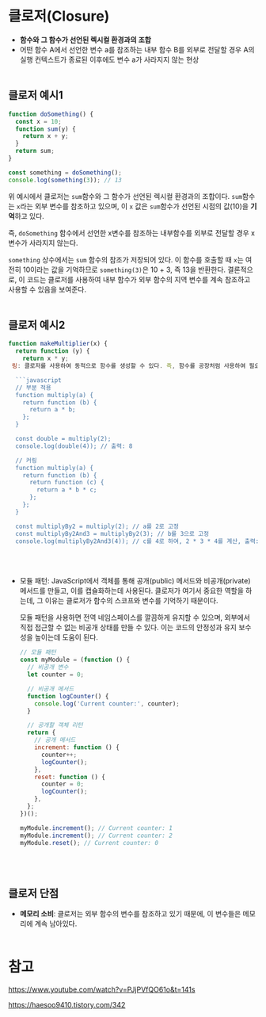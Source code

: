 # 클로저(Closure)

- **함수와 그 함수가 선언된 렉시컬 환경과의 조합**
- 어떤 함수 A에서 선언한 변수 a를 참조하는 내부 함수 B를 외부로 전달할 경우 A의 실행 컨텍스트가 종료된 이후에도 변수 a가 사라지지 않는 현상<br/><br/>

## 클로저 예시1

```javascript
function doSomething() {
  const x = 10;
  function sum(y) {
    return x + y;
  }
  return sum;
}

const something = doSomething();
console.log(something(3)); // 13
```

위 예시에서 클로저는 `sum`함수와 그 함수가 선언된 렉시컬 환경과의 조합이다. `sum`함수는 `x`라는 외부 변수를 참조하고 있으며, 이 `x` 값은 `sum`함수가 선언된 시점의 값(10)을 **기억**하고 있다.

즉, `doSomething` 함수에서 선언한 x변수를 참조하는 내부함수를 외부로 전달할 경우 x변수가 사라지지 않는다.

`something` 상수에서는 `sum` 함수의 참조가 저장되어 있다. 이 함수를 호출할 때 `x`는 여전히 10이라는 값을 기억하므로 `something(3)`은 10 + 3, 즉 13을 반환한다.
결론적으로, 이 코드는 클로저를 사용하여 내부 함수가 외부 함수의 지역 변수를 계속 참조하고 사용할 수 있음을 보여준다.<br/><br/>

## 클로저 예시2

```javascript
function makeMultiplier(x) {
  return function (y) {
    return x * y;
 링: 클로저를 사용하여 동적으로 함수를 생성할 수 있다. 즉, 함수를 공장처럼 사용하여 필요에 따라 다른 함수를 반환할 수 있다. 부분 적용을 통해 함수의 일부 인자를 미리 고정하여 새로운 함수를 생성하는데 사용할 수 있고, 커링을 통해 함수를 단일 인자만 받는 함수들의 연속으로 변환할 수도 있다.

  ```javascript
  // 부분 적용
  function multiply(a) {
    return function (b) {
      return a * b;
    };
  }

  const double = multiply(2);
  console.log(double(4)); // 출력: 8

  // 커링
  function multiply(a) {
    return function (b) {
      return function (c) {
        return a * b * c;
      };
    };
  }

  const multiplyBy2 = multiply(2); // a를 2로 고정
  const multiplyBy2And3 = multiplyBy2(3); // b를 3으로 고정
  console.log(multiplyBy2And3(4)); // c를 4로 하여, 2 * 3 * 4를 계산, 출력: 24
  ```

  <br/><br/>

- 모듈 패턴: JavaScript에서 객체를 통해 공개(public) 메서드와 비공개(private) 메서드를 만들고, 이를 캡슐화하는데 사용된다. 클로저가 여기서 중요한 역할을 하는데, 그 이유는 클로저가 함수의 스코프와 변수를 기억하기 때문이다.

  모듈 패턴을 사용하면 전역 네임스페이스를 깔끔하게 유지할 수 있으며, 외부에서 직접 접근할 수 없는 비공개 상태를 만들 수 있다. 이는 코드의 안정성과 유지 보수성을 높이는데 도움이 된다.

  ```javascript
  // 모듈 패턴
  const myModule = (function () {
    // 비공개 변수
    let counter = 0;

    // 비공개 메서드
    function logCounter() {
      console.log('Current counter:', counter);
    }

    // 공개할 객체 리턴
    return {
      // 공개 메서드
      increment: function () {
        counter++;
        logCounter();
      },
      reset: function () {
        counter = 0;
        logCounter();
      },
    };
  })();

  myModule.increment(); // Current counter: 1
  myModule.increment(); // Current counter: 2
  myModule.reset(); // Current counter: 0
  ```

  <br/><br/>

## 클로저 단점

- **메모리 소비**: 클로저는 외부 함수의 변수를 참조하고 있기 때문에, 이 변수들은 메모리에 계속 남아있다.
  <br/><br/>

# 참고

https://www.youtube.com/watch?v=PJjPVfQO61o&t=141s

https://haesoo9410.tistory.com/342
